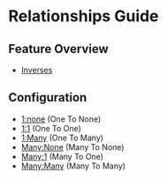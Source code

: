 # Relationships Guide

## Feature Overview
- [Inverses](./relationships/features/inverses.md)
<!--
- [Resource Relationships]()
- [Collection Relationships]()
- [Polymorphism]()
- [Links vs Identifiers]()
- [Sync vs Async]()
-->

## Configuration
- [1:none](./relationships/configuration/0-one-to-none.md) (One To None)
- [1:1](./relationships/configuration/1-one-to-one.md) (One To One)
- [1:Many](./relationships/configuration/2-one-to-many.md) (One To Many)
- [Many:None](./relationships/configuration/3-many-to-none.md) (Many To None)
- [Many:1](./relationships/configuration/4-many-to-one.md) (Many To One)
- [Many:Many](./relationships/configuration/5-many-to-many.md) (Many To Many)

<!--
## Mutating Relationships
- [Adding/Removing]()
- [Saving]()
- [Saving Multiple Related Records At Once]()
- [Sorting & Filtering]()

## Advanced
- [Understanding "the Graph"]()
- [Pagination]()
- [Directionality]()
- [Compound Foreign Keys]()
- [Joins]()
-->
